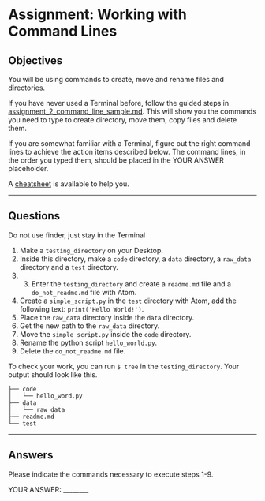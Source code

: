 # Assignment: Working with Command Lines

## Objectives
You will be using commands to create, move and rename files and directories.

If you have never used a Terminal before, follow the guided steps in [assignment_2_command_line_sample.md](assignment_2_command_line_sample.md). This will show you the commands you need to type to create directory, move them, copy files and delete them.

If you are somewhat familiar with a Terminal, figure out the right command lines to achieve the action items described below. The command lines, in the order you typed them, should be placed in the YOUR ANSWER placeholder.

A [cheatsheet](../resources/command_line_basics.md) is available to help you.

_______________________________________

## Questions

Do not use finder, just stay in the Terminal

1. Make a `testing_directory` on your Desktop.
2. Inside this directory, make a `code` directory, a `data` directory, a `raw_data` directory and a `test` directory.
3. 3. Enter the `testing_directory` and create a `readme.md` file and a `do_not_readme.md` file with Atom.
4. Create a `simple_script.py` in the `test` directory with Atom, add the following text: `print('Hello World!')`.
5. Place the `raw_data` directory inside the `data` directory.
6. Get the new path to the `raw_data` directory.
7. Move the `simple_script.py` inside the `code` directory.
8. Rename the python script `hello_world.py`.
9. Delete the `do_not_readme.md` file.

To check your work, you can run `$ tree` in the `testing_directory`. Your output should look like this.

```
├── code
│   └── hello_word.py
├── data
│   └── raw_data
├── readme.md
└── test
```
_______________________________________

## Answers
Please indicate the commands necessary to execute steps 1-9.

YOUR ANSWER: ________
